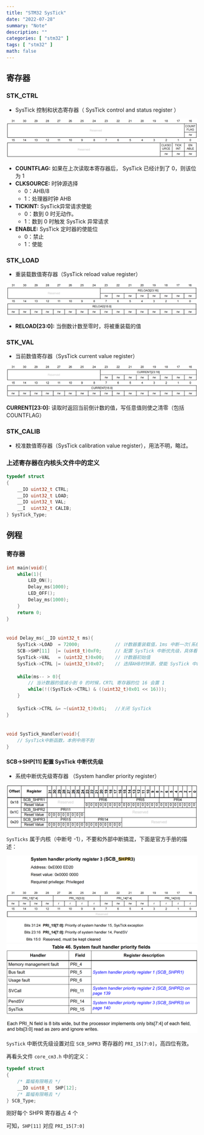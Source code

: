 ```yaml
---
title: "STM32 SysTick"
date: "2022-07-28"
summary: "Note"
description: ""
categories: [ "stm32" ]
tags: [ "stm32" ]
math: false
---
```


## 寄存器

### STK_CTRL

- SysTick 控制和状态寄存器（ SysTick control and status register ）

<div align="center">
    <img src="1.png" style="max-height:200px"></img>
</div>

- **COUNTFLAG:** 如果在上次读取本寄存器后， SysTick 已经计到了 0，则该位为 1
- **CLKSOURCE:** 时钟源选择
  - 0：AHB/8
  - 1：处理器时钟 AHB
- **TICKINT:** SysTick异常请求使能
  - 0：数到 0 时无动作。
  - 1：数到 0 时触发 SysTick 异常请求
- **ENABLE:** SysTick 定时器的使能位
  - 0：禁止
  - 1：使能

### STK_LOAD

- 重装载数值寄存器（SysTick reload value register）

<div align="center">
    <img src="2.png" style="max-height:180px"></img>
</div>


- **RELOAD[23:0]:** 当倒数计数至零时，将被重装载的值

### STK_VAL

- 当前数值寄存器（SysTick current value register）

<div align="center">
    <img src="3.png" style="max-height:180px"></img>
</div>


**CURRENT[23:0]:** 读取时返回当前倒计数的值，写任意值则使之清零（包括COUNTFLAG）

### STK_CALIB

- 校准数值寄存器（SysTick calibration value register），用法不明，略过。

### 上述寄存器在内核头文件中的定义

```c
typedef struct
{
    __IO uint32_t CTRL;
    __IO uint32_t LOAD;
    __IO uint32_t VAL;
    __I  uint32_t CALIB;
} SysTick_Type;
```

## 例程

### 寄存器

```c
int main(void){
    while(1){
        LED_ON();
        Delay_ms(1000);
        LED_OFF();
        Delay_ms(1000);
    }
    return 0;
}


void Delay_ms(__IO uint32_t ms){
    SysTick->LOAD  = 72000;             // 计数器重装载值，1ms 中断一次(系统时钟72MHZ)
    SCB->SHP[11]  |= (uint8_t)0xF0;     // 配置 SysTick 中断优先级，具体看下一小节说明
    SysTick->VAL   = (uint32_t)0x00;    // 计数器初始值
    SysTick->CTRL |= (uint32_t)0x07;    // 选择AHB时钟源，使能 SysTick 中断，使能 SysTick

    while(ms-- > 0){
        // 当计数器的值减小到 0 的时候，CRTL 寄存器的位 16 会置 1
        while(!((SysTick->CTRL) & ((uint32_t)0x01 << 16)));
    }

    SysTick->CTRL &= ~(uint32_t)0x01;   //关闭 SysTick
}


void SysTick_Handler(void){
    // SysTick中断函数，本例中用不到
}
```

#### SCB->SHP[11] 配置 SysTick 中断优先级

- 系统中断优先级寄存器 （System handler priority register）

<div align="center">
<img src="4.png" style="max-height:200px"></img>
</div>

`SysTicks` 属于内核（中断号 -1），不要和外部中断搞混，下面是官方手册的描述：

<div align="center">
<img src="5.png" style="max-height:400px"></img>
</div>

<div align="center">
<img src="6.png" style="max-height:400px"></img>
</div>

`SysTick` 中断优先级设置对应 `SCB_SHPR3` 寄存器的 `PRI_15[7:0]`，高四位有效。

再看头文件 `core_cm3.h` 中的定义：

```c
typedef struct
{
    /* 篇幅有限略去 */
    __IO uint8_t  SHP[12];
    /* 篇幅有限略去 */
} SCB_Type; 
```

刚好每个 SHPR 寄存器占 4 个

可知，`SHP[11]` 对应 `PRI_15[7:0]`

